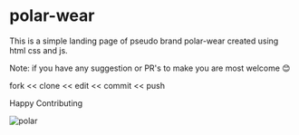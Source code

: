 # polar-wear
This is a simple landing page of pseudo brand polar-wear created using html css and js. 

Note: if you have any suggestion or PR's to make you are most  welcome 😊

fork << clone << edit << commit << push 

Happy Contributing


![polar](https://user-images.githubusercontent.com/113116498/219930814-21c716d9-5baf-4171-85e4-b183e431303f.PNG)
